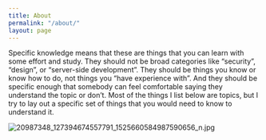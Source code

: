 ```yaml
---
title: About
permalink: "/about/"
layout: page
---
```


Specific knowledge means that these are things that you can learn with some effort and study. They should not be broad categories like “security”, “design”, or “server-side development”. They should be things you know or know how to do, not things you “have experience with”. And they should be specific enough that somebody can feel comfortable saying they understand the topic or don’t. Most of the things I list below are topics, but I try to lay out a specific set of things that you would need to know to understand it.

![20987348_127394674557791_1525660584987590656_n.jpg](/uploads/20987348_127394674557791_1525660584987590656_n.jpg)

